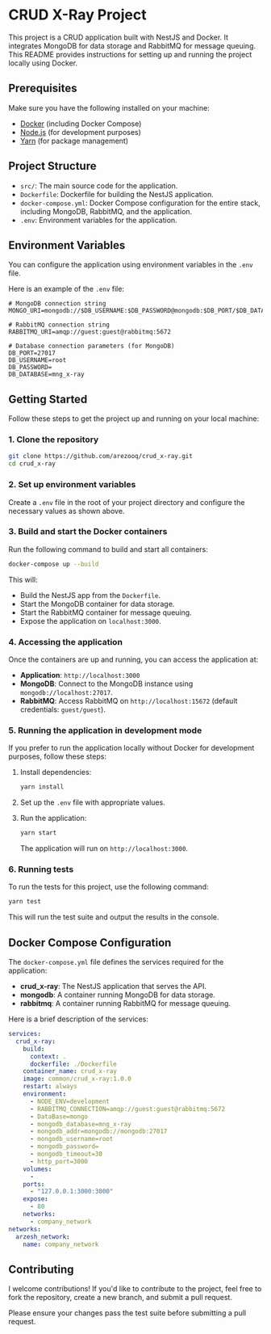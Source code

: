 
# CRUD X-Ray Project

This project is a CRUD application built with NestJS and Docker. It integrates MongoDB for data storage and RabbitMQ for message queuing. This README provides instructions for setting up and running the project locally using Docker.

## Prerequisites

Make sure you have the following installed on your machine:

- [Docker](https://www.docker.com/get-started) (including Docker Compose)
- [Node.js](https://nodejs.org/) (for development purposes)
- [Yarn](https://classic.yarnpkg.com/en/docs/install) (for package management)

## Project Structure

- `src/`: The main source code for the application.
- `Dockerfile`: Dockerfile for building the NestJS application.
- `docker-compose.yml`: Docker Compose configuration for the entire stack, including MongoDB, RabbitMQ, and the application.
- `.env`: Environment variables for the application.

## Environment Variables

You can configure the application using environment variables in the `.env` file.

Here is an example of the `.env` file:

```env
# MongoDB connection string
MONGO_URI=mongodb://$DB_USERNAME:$DB_PASSWORD@mongodb:$DB_PORT/$DB_DATABASE

# RabbitMQ connection string
RABBITMQ_URI=amqp://guest:guest@rabbitmq:5672

# Database connection parameters (for MongoDB)
DB_PORT=27017
DB_USERNAME=root
DB_PASSWORD=
DB_DATABASE=mng_x-ray
```

## Getting Started

Follow these steps to get the project up and running on your local machine:

### 1. Clone the repository

```bash
git clone https://github.com/arezooq/crud_x-ray.git
cd crud_x-ray
```

### 2. Set up environment variables

Create a `.env` file in the root of your project directory and configure the necessary values as shown above.

### 3. Build and start the Docker containers

Run the following command to build and start all containers:

```bash
docker-compose up --build
```

This will:
- Build the NestJS app from the `Dockerfile`.
- Start the MongoDB container for data storage.
- Start the RabbitMQ container for message queuing.
- Expose the application on `localhost:3000`.

### 4. Accessing the application

Once the containers are up and running, you can access the application at:

- **Application**: `http://localhost:3000`
- **MongoDB**: Connect to the MongoDB instance using `mongodb://localhost:27017`.
- **RabbitMQ**: Access RabbitMQ on `http://localhost:15672` (default credentials: `guest/guest`).

### 5. Running the application in development mode

If you prefer to run the application locally without Docker for development purposes, follow these steps:

1. Install dependencies:

   ```bash
   yarn install
   ```

2. Set up the `.env` file with appropriate values.

3. Run the application:

   ```bash
   yarn start
   ```

   The application will run on `http://localhost:3000`.

### 6. Running tests

To run the tests for this project, use the following command:

```bash
yarn test
```

This will run the test suite and output the results in the console.

## Docker Compose Configuration

The `docker-compose.yml` file defines the services required for the application:

- **crud_x-ray**: The NestJS application that serves the API.
- **mongodb**: A container running MongoDB for data storage.
- **rabbitmq**: A container running RabbitMQ for message queuing.

Here is a brief description of the services:

```yaml
services:
  crud_x-ray:
    build:
      context: .
      dockerfile: ./Dockerfile
    container_name: crud_x-ray
    image: common/crud_x-ray:1.0.0
    restart: always
    environment:
      - NODE_ENV=development
      - RABBITMQ_CONNECTION=amqp://guest:guest@rabbitmq:5672
      - DataBase=mongo
      - mongodb_database=mng_x-ray
      - mongodb_addr=mongodb://mongodb:27017
      - mongodb_username=root
      - mongodb_password=
      - mongodb_timeout=30
      - http_port=3000
    volumes:
      - 
    ports:
      - "127.0.0.1:3000:3000"
    expose:
      - 80
    networks:
      - company_network
networks:
  arzesh_network:
    name: company_network
```

## Contributing

I welcome contributions! If you'd like to contribute to the project, feel free to fork the repository, create a new branch, and submit a pull request.

Please ensure your changes pass the test suite before submitting a pull request.
